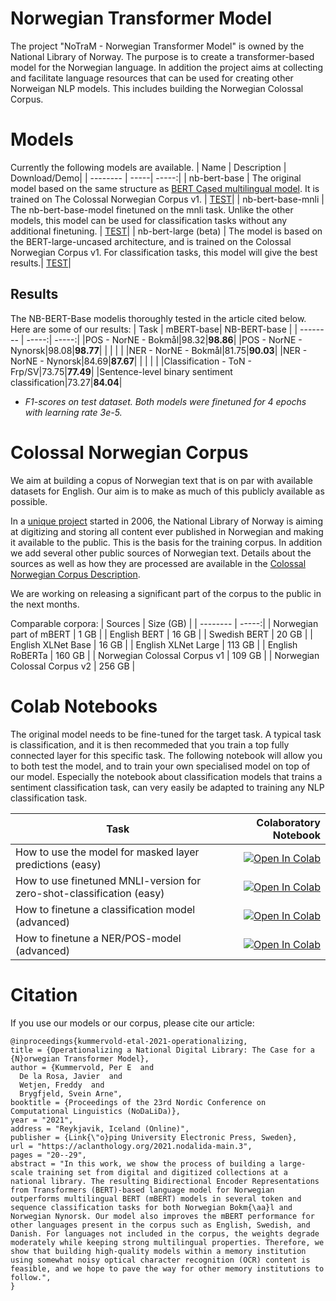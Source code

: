 # Norwegian Transformer Model
The project "NoTraM - Norwegian Transformer Model" is owned by the National Library of Norway. The purpose is to create a transformer-based model for the Norwegian language. In addition the project aims at collecting and facilitate language resources that can be used for creating other Norweigan NLP models. This includes building the Norwegian Colossal Corpus.

# Models
Currently the following models are available. 
| Name  |  Description | Download/Demo|
| -------- |  -----| -----:|
| nb-bert-base | The original model based on the same structure as [BERT Cased multilingual model](https://github.com/google-research/bert/blob/master/multilingual.md). It is trained on The Colossal Norwegian Corpus v1.  | [TEST](https://huggingface.co/NbAiLab/nb-bert-base)|
| nb-bert-base-mnli | The nb-bert-base-model finetuned on the mnli task. Unlike the other models, this model can be used for classification tasks without any additional finetuning. | [TEST](https://huggingface.co/NbAiLab/nb-bert-base-mnli)|
| nb-bert-large (beta) | The model is based on the BERT-large-uncased architecture, and is trained on the Colossal Norwegian Corpus v1. For classification tasks, this model will give the best results.| [TEST](https://huggingface.co/NbAiLab/nb-bert-large)|


## Results
The NB-BERT-Base modelis thoroughly tested in the article cited below. Here are some of our results:
| Task  |   mBERT-base| NB-BERT-base |
| -------- |   -----:| -----:|
|POS - NorNE - Bokmål|98.32|**98.86**|
|POS - NorNE - Nynorsk|98.08|**98.77**|
| | | |
|NER - NorNE - Bokmål|81.75|**90.03**|
|NER - NorNE - Nynorsk|84.69|**87.67**|
| | | |
|Classification - ToN - Frp/SV|73.75|**77.49**|
|Sentence-level binary sentiment classification|73.27|**84.04**|

* *F1-scores on test dataset. Both models were finetuned for 4 epochs with learning rate 3e-5.*

# Colossal Norwegian Corpus
We aim at building a copus of Norwegian text that is on par with available datasets for English. Our aim is to make as much of this publicly available as possible. 

In a [unique project](https://www.zdnet.com/article/norways-petabyte-plan-store-everything-ever-published-in-a-1000-year-archive/) started in 2006, the National Library of Norway is aiming at digitizing and storing all content ever published in Norwegian and making it available to the public. This is the basis for the training corpus. In addition we add several other public sources of Norwegian text. Details about the sources as well as how they are processed are available in the [Colossal Norwegian Corpus Description](https://github.com/NBAiLab/notram/blob/master/guides/corpus_v2_summary.md).

We are working on releasing a significant part of the corpus to the public in the next months. 

Comparable corpora:
| Sources  |  Size (GB) |
| -------- |  -----:|
| Norwegian part of mBERT | 1 GB |
| English BERT | 16 GB |
| Swedish BERT | 20 GB |
| English XLNet Base | 16 GB |
| English XLNet Large | 113 GB |
| English RoBERTa | 160 GB |
| Norwegian Colossal Corpus v1 | 109 GB |
| Norwegian Colossal Corpus v2 | 256 GB |

# Colab Notebooks
The original model needs to be fine-tuned for the target task. A typical task is classification, and it is then recommeded that you train a top fully connected layer for this specific task. The following notebook will allow you to both test the model, and to train your own specialised model on top of our model. Especially the notebook about classification models that trains a sentiment classification task, can very easily be adapted to training any NLP classification task.

| Task  |   Colaboratory Notebook |
| -------- | -----:|
| How to use the model for masked layer predictions (easy)|<a href="https://colab.research.google.com/gist/peregilk/f3054305cfcbefb40f72ea405b031438/nbailab-masked-layer-pipeline-example.ipynb" target="_blank"><img src="https://colab.research.google.com/assets/colab-badge.svg" alt="Open In Colab"/></a> |
| How to use finetuned MNLI-version for zero-shot-classification (easy)|<a href="https://colab.research.google.com/gist/peregilk/769b5150a2f807219ab8f15dd11ea449/nbailab-mnli-norwegian-demo.ipynb" target="_blank"><img src="https://colab.research.google.com/assets/colab-badge.svg" alt="Open In Colab"/></a> |
| How to finetune a classification model (advanced)| <a href="https://colab.research.google.com/gist/peregilk/3c5e838f365ab76523ba82ac595e2fcc/nbailab-finetuning-and-evaluating-a-bert-model-for-classification.ipynb" target="_blank"><img src="https://colab.research.google.com/assets/colab-badge.svg" alt="Open In Colab"/></a>|
| How to finetune a NER/POS-model (advanced) | <a href="https://colab.research.google.com/gist/peregilk/6f5efea432e88199f5d68a150cef237f/-nbailab-finetuning-and-evaluating-a-bert-model-for-ner-and-pos.ipynb" target="_blank"><img src="https://colab.research.google.com/assets/colab-badge.svg" alt="Open In Colab"/></a>|


# Citation
If you use our models or our corpus, please cite our article:

    @inproceedings{kummervold-etal-2021-operationalizing,
    title = {Operationalizing a National Digital Library: The Case for a {N}orwegian Transformer Model},
    author = {Kummervold, Per E  and
      De la Rosa, Javier  and
      Wetjen, Freddy  and
      Brygfjeld, Svein Arne",
    booktitle = {Proceedings of the 23rd Nordic Conference on Computational Linguistics (NoDaLiDa)},
    year = "2021",
    address = "Reykjavik, Iceland (Online)",
    publisher = {Link{\"o}ping University Electronic Press, Sweden},
    url = "https://aclanthology.org/2021.nodalida-main.3",
    pages = "20--29",
    abstract = "In this work, we show the process of building a large-scale training set from digital and digitized collections at a national library. The resulting Bidirectional Encoder Representations from Transformers (BERT)-based language model for Norwegian outperforms multilingual BERT (mBERT) models in several token and sequence classification tasks for both Norwegian Bokm{\aa}l and Norwegian Nynorsk. Our model also improves the mBERT performance for other languages present in the corpus such as English, Swedish, and Danish. For languages not included in the corpus, the weights degrade moderately while keeping strong multilingual properties. Therefore, we show that building high-quality models within a memory institution using somewhat noisy optical character recognition (OCR) content is feasible, and we hope to pave the way for other memory institutions to follow.",
    }


